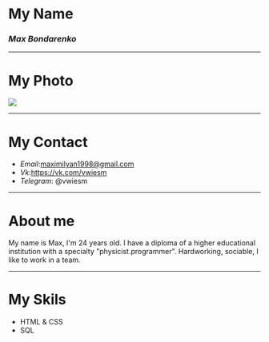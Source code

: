 
# My Name
### _Max Bondarenko_
___
# My Photo
![](E:/rs_school/rsschool-cv/photo.jpg)
___
# My Contact
-  _Email_:maximilyan1998@gmail.com
-  _Vk_:<https://vk.com/vwiesm>
-  _Telegram_: @vwiesm
___
# About me

My name is Max, I'm 24 years old. I have a diploma of a higher educational institution with a specialty "physicist.programmer". Hardworking, sociable, I like to work in a team. 
___
# My Skils
- HTML & CSS
- SQL


